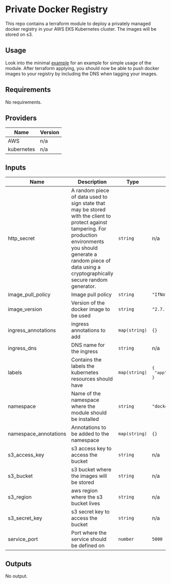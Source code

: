 # Private Docker Registry

This repo contains a terraform module to deploy a privately managed docker registry in your AWS EKS Kubernetes cluster. The images will be stored on s3.

## Usage

Look into the minimal [example](examples/minimal) for an example for simple usage of the module.
After terraform applying, you should now be able to push docker images to your registry by including the DNS when tagging your images.

## Requirements

No requirements.

## Providers

| Name | Version |
|------|---------|
| AWS | n/a |
| kubernetes | n/a |

## Inputs

| Name | Description | Type | Default | Required |
|------|-------------|------|---------|:--------:|
| http\_secret | A random piece of data used to sign state that may be stored with the client to protect against tampering. For production environments you should generate a random piece of data using a cryptographically secure random generator. | `string` | n/a | yes |
| image\_pull\_policy | Image pull policy | `string` | `"IfNotPresent"` | no |
| image\_version | Version of the docker image to be used | `string` | `"2.7.1"` | no |
| ingress\_annotations | ingress annotations to add | `map(string)` | `{}` | no |
| ingress\_dns | DNS name for the ingress | `string` | n/a | yes |
| labels | Contains the labels the kubernetes resources should have | `map(string)` | <pre>{<br>  "app": "docker-registry"<br>}</pre> | no |
| namespace | Name of the namespace where the module should be installed | `string` | `"docker-registry"` | no |
| namespace\_annotations | Annotations to be added to the namespace | `map(string)` | `{}` | no |
| s3\_access\_key | s3 access key to access the bucket | `string` | n/a | yes |
| s3\_bucket | s3 bucket where the images will be stored | `string` | n/a | yes |
| s3\_region | aws region where the s3 bucket lives | `string` | n/a | yes |
| s3\_secret\_key | s3 secret key to access the bucket | `string` | n/a | yes |
| service\_port | Port where the service should be defined on | `number` | `5000` | no |

## Outputs

No output.
